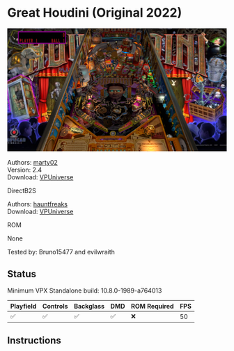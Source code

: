 # Great Houdini (Original 2022)

![Table Preview](../../images/vpx-greathoudini.png)

Authors: [marty02](https://vpuniverse.com/profile/16531-marty02/)  
Version: 2.4  
Download: [VPUniverse](https://vpuniverse.com/files/file/12456-great-houdini/)

DirectB2S

Authors: [hauntfreaks](https://vpuniverse.com/profile/5216-hauntfreaks/)  
Download: [VPUniverse](https://vpuniverse.com/files/file/12462-great-houdini-original-2022-b2s-with-full-dmd/)

ROM

None

Tested by: Bruno15477 and evilwraith

## Status 

Minimum VPX Standalone build: 10.8.0-1989-a764013

| Playfield | Controls | Backglass | DMD | ROM Required | FPS | 
|-----------|----------|-----------|-----|--------------|-----|
| :white_check_mark: | :white_check_mark: | :white_check_mark: | :white_check_mark: | :x: | 50 |

## Instructions


